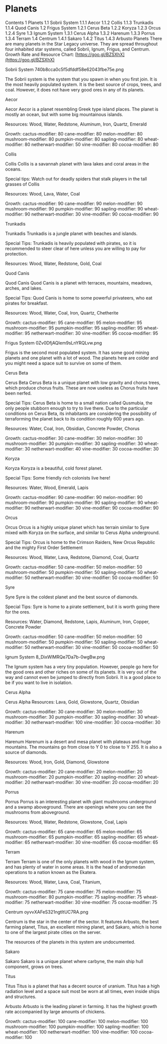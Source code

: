 # Planets

Contents 1 Planets 1.1 Sobrii System 1.1.1 Aecor 1.1.2 Collis 1.1.3 Trunkadis 1.1.4 Quod Canis 1.2 Frigus System 1.2.1 Cerus Beta 1.2.2 Koryza 1.2.3 Orcus 1.2.4 Syre 1.3 Ignum System 1.3.1 Cerus Alpha 1.3.2 Harenum 1.3.3 Porrus 1.3.4 Terram 1.4 Centrum 1.4.1 Sakaro 1.4.2 Titus 1.4.3 Arbusto Planets There are many planets in the Star Legacy universe. They are spread throughout four inhabited star systems, called Sobrii, Ignum, Frigus, and Centrum. Growth Rate and Resource Chart: [https://goo.gl/BZSXhX](https://goo.gl/BZSXhX)

Sobrii System 740b8cca0c5f5dfddf58e62043fbe75e.png

The Sobrii system is the system that you spawn in when you first join. It is the most heavily populated system. It is the best source of crops, trees, and coal. However, it does not have very good ores in any of its planets.

Aecor

Aecor Aecor is a planet resembling Greek type island places. The planet is mostly an ocean, but with some big mountainous islands.

Resources: Wood, Water, Redstone, Aluminum, Iron, Quartz, Emerald

Growth: cactus-modifier: 80 cane-modifier: 80 melon-modifier: 80 mushroom-modifier: 80 pumpkin-modifier: 80 sapling-modifier: 80 wheat-modifier: 80 netherwart-modifier: 50 vine-modifier: 80 cocoa-modifier: 80

Collis

Collis Collis is a savannah planet with lava lakes and coral areas in the oceans.

Special tips: Watch out for deadly spiders that stalk players in the tall grasses of Collis

Resources: Wood, Lava, Water, Coal

Growth: cactus-modifier: 90 cane-modifier: 90 melon-modifier: 90 mushroom-modifier: 90 pumpkin-modifier: 90 sapling-modifier: 90 wheat-modifier: 90 netherwart-modifier: 30 vine-modifier: 90 cocoa-modifier: 90

Trunkadis

Trunkadis Trunkadis is a jungle planet with beaches and islands.

Special Tips: Trunkadis is heavily populated with pirates, so it is recommended to steer clear of here unless you are willing to pay for protection.

Resources: Wood, Water, Redstone, Gold, Coal

Quod Canis

Quod Canis Quod Canis is a planet with terraces, mountains, meadows, arches, and lakes.

Special Tips: Quod Canis is home to some powerful privateers, who eat pirates for breakfast.

Resources: Wood, Water, Coal, Iron, Quartz, Chetherite

Growth: cactus-modifier: 95 cane-modifier: 95 melon-modifier: 95 mushroom-modifier: 95 pumpkin-modifier: 95 sapling-modifier: 95 wheat-modifier: 95 netherwart-modifier: 30 vine-modifier: 95 cocoa-modifier: 95

Frigus System 0Zv0DfjAQIem9sLnYRQLvw.png

Frigus is the second most populated system. It has some good mining planets and one planet with a lot of wood. The planets here are colder and you might need a space suit to survive on some of them.

Cerus Beta

Cerus Beta Cerus Beta is a unique planet with low gravity and chorus trees, which produce chorus fruits. These are now useless as Chorus fruits have been nerfed.

Special Tips: Cerus Beta is home to a small nation called Qusmubia, the only people stubborn enough to try to live there. Due to the particular conditions on Cerus Beta, its inhabitants are considering the possibility of terraforming the planet back to its condition roughly 600 years ago.

Resources: Water, Coal, Iron, Obsidian, Concrete Powder, Chorus

Growth: cactus-modifier: 30 cane-modifier: 30 melon-modifier: 30 mushroom-modifier: 30 pumpkin-modifier: 30 sapling-modifier: 30 wheat-modifier: 30 netherwart-modifier: 40 vine-modifier: 30 cocoa-modifier: 30

Koryza

Koryza Koryza is a beautiful, cold forest planet.

Special Tips: Some friendly rich colonists live here!

Resources: Water, Wood, Emerald, Lapis

Growth: cactus-modifier: 90 cane-modifier: 90 melon-modifier: 90 mushroom-modifier: 90 pumpkin-modifier: 90 sapling-modifier: 90 wheat-modifier: 90 netherwart-modifier: 30 vine-modifier: 90 cocoa-modifier: 90

Orcus

Orcus Orcus is a highly unique planet which has terrain similar to Syre mixed with Koryza on the surface, and similar to Cerus Alpha underground.

Special Tips: Orcus is home to the Crimson Raiders, New Orcus Republic and the mighty First Order Settlement

Resources: Wood, Water, Lava, Redstone, Diamond, Coal, Quartz

Growth: cactus-modifier: 50 cane-modifier: 50 melon-modifier: 50 mushroom-modifier: 50 pumpkin-modifier: 50 sapling-modifier: 50 wheat-modifier: 50 netherwart-modifier: 30 vine-modifier: 50 cocoa-modifier: 50

Syre

Syre Syre is the coldest planet and the best source of diamonds.

Special Tips: Syre is home to a pirate settlement, but it is worth going there for the ores.

Resources: Water, Diamond, Redstone, Lapis, Aluminum, Iron, Copper, Concrete Powder

Growth: cactus-modifier: 50 cane-modifier: 50 melon-modifier: 50 mushroom-modifier: 50 pumpkin-modifier: 50 sapling-modifier: 50 wheat-modifier: 50 netherwart-modifier: 30 vine-modifier: 50 cocoa-modifier: 50

Ignum System 8\_DixWIMRQe7Da7b-0wgBw.png

The Ignum system has a very tiny population. However, people go here for the good ores and other riches on some of its planets. It is very out of the way and cannot even be jumped to directly from Sobrii. It is a good place to be if you want to live in isolation.

Cerus Alpha

Cerus Alpha Resources: Lava, Gold, Glowstone, Quartz, Obsidian

Growth: cactus-modifier: 30 cane-modifier: 30 melon-modifier: 30 mushroom-modifier: 30 pumpkin-modifier: 30 sapling-modifier: 30 wheat-modifier: 30 netherwart-modifier: 100 vine-modifier: 30 cocoa-modifier: 30

Harenum

Harenum Harenum is a desert and mesa planet with plateaus and huge mountains. The mountains go from close to Y 0 to close to Y 255. It is also a source of diamonds.

Resources: Wood, Iron, Gold, Diamond, Glowstone

Growth: cactus-modifier: 20 cane-modifier: 20 melon-modifier: 20 mushroom-modifier: 20 pumpkin-modifier: 20 sapling-modifier: 20 wheat-modifier: 20 netherwart-modifier: 30 vine-modifier: 20 cocoa-modifier: 20

Porrus

Porrus Porrus is an interesting planet with giant mushrooms underground and a swamp aboveground. There are openings where you can see the mushrooms from aboveground.

Resources: Wood, Water, Redstone, Glowstone, Coal, Lapis

Growth: cactus-modifier: 65 cane-modifier: 65 melon-modifier: 65 mushroom-modifier: 65 pumpkin-modifier: 65 sapling-modifier: 65 wheat-modifier: 65 netherwart-modifier: 30 vine-modifier: 65 cocoa-modifier: 65

Terram

Terram Terram is one of the only planets with wood in the Ignum system, and has plenty of water in some areas. It is the head of andromedan operations to a nation known as the Ekatera.

Resources: Wood, Water, Lava, Coal, Titanium,

Growth: cactus-modifier: 75 cane-modifier: 75 melon-modifier: 75 mushroom-modifier: 80 pumpkin-modifier: 75 sapling-modifier: 75 wheat-modifier: 75 netherwart-modifier: 30 vine-modifier: 75 cocoa-modifier: 75

Centrum oyvvXAFeS321ngtItUC7RA.png

Centrum is the star in the center of the sector. It features Arbusto, the best farming planet, Titus, an excellent mining planet, and Sakaro, which is home to one of the largest pirate cities on the server.

The resources of the planets in this system are undocumented.

Sakaro

Sakaro Sakaro is a unique planet where carbyne, the main ship hull component, grows on trees.

Titus

Titus Titus is a planet that has a decent source of uranium. Titus has a high radiation level and a space suit most be worn at all times, even inside ships and structures.

Arbusto Arbusto is the leading planet in farming. It has the highest growth rate accompanied by large amounts of chickens.

Growth: cactus-modifier: 100 cane-modifier: 100 melon-modifier: 100 mushroom-modifier: 100 pumpkin-modifier: 100 sapling-modifier: 100 wheat-modifier: 100 netherwart-modifier: 100 vine-modifier: 100 cocoa-modifier: 100

